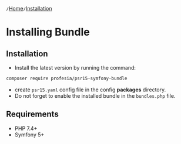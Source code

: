 `/`[Home](/psr15-symfony-bundle)`/`[Installation](/psr15-symfony-bundle/docs/01-installation.html)

# Installing Bundle
## Installation
- Install the latest version by running the command:
```bash
composer require profesia/psr15-symfony-bundle
```
- create `psr15.yaml` config file in the config **packages** directory.
- Do not forget to enable the installed bundle in the `bundles.php` file.
## Requirements
- PHP 7.4+
- Symfony 5+
